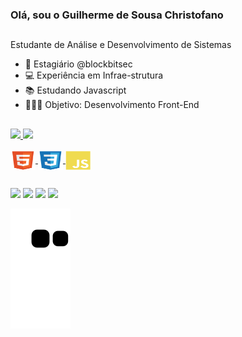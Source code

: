 ### Olá, sou o Guilherme de Sousa Christofano

##

Estudante de Análise e Desenvolvimento de Sistemas 

- 💼 Estagiário @blockbitsec
- 💻 Experiência em Infrae-strutura
- 📚 Estudando Javascript
- 👨🏽‍💻 Objetivo: Desenvolvimento Front-End

##

<div>
  <a href="https://github.com/gschristofano">
  <img height="180em" src="https://github-readme-stats.vercel.app/api?username=gschristofano&show_icons=true&theme=dracula&include_all_commits=true&count_private=true"/>
  <img height="180em" src="https://github-readme-stats.vercel.app/api/top-langs/?username=gschristofano&layout=compact&langs_count=7&theme=dracula"/>
</div> 

<div style="display: inline_block"><br>
  <img align="center" alt="Guiga-HTML" height="30" width="40" src="https://raw.githubusercontent.com/devicons/devicon/master/icons/html5/html5-original.svg">
  <img align="center" alt="Guiga-CSS" height="30" width="40" src="https://raw.githubusercontent.com/devicons/devicon/master/icons/css3/css3-original.svg">
  <img align="center" alt="Guiga-Js" height="30" width="40" src="https://raw.githubusercontent.com/devicons/devicon/master/icons/javascript/javascript-plain.svg">
</div>

##

<div>
   <a href="https://www.linkedin.com/in/guilherme-christofano/" target="_blank"><img src="https://img.shields.io/badge/-LinkedIn-%230077B5?style=for-the-badge&logo=linkedin&logoColor=white" target="_blank"></a>
   <a href = "mailto:gschristofano@gmail.com"><img src="https://img.shields.io/badge/-Gmail-%23333?style=for-the-badge&logo=gmail&logoColor=white" target="_blank"></a>
   <a href="https://discord.gg/" target="_blank"><img src="https://img.shields.io/badge/Discord-7289DA?style=for-the-badge&logo=discord&logoColor=white" target="_blank"></a>
   <a href="https://instagram.com/pguigas" target="_blank"><img src="https://img.shields.io/badge/-Instagram-%23E4405F?style=for-the-badge&logo=instagram&logoColor=white" target="_blank"></a>
</div>

![Snake animation](https://github.com/Gschristofano/Gschristofano/blob/output/github-contribution-grid-snake.svg)
